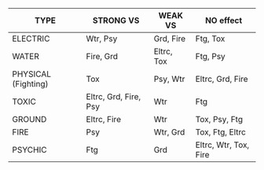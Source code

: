 |   TYPE    |  STRONG VS      |  WEAK VS        |  NO effect |
|-----------|-----------------|-----------------|------------|
| ELECTRIC  | Wtr, Psy  | Grd, Fire    | Ftg, Tox |
| WATER     | Fire, Grd    | Eltrc, Tox | Ftg, Psy |
| PHYSICAL (Fighting)  | Tox           | Psy, Wtr  | Eltrc, Grd, Fire |
| TOXIC     | Eltrc, Grd, Fire, Psy | Wtr           | Ftg |
| GROUND    | Eltrc, Fire  | Wtr           | Tox, Psy, Ftg |
| FIRE      | Psy         | Wtr, Grd   | Tox, Ftg, Eltrc |
| PSYCHIC   | Ftg        | Grd          | Eltrc, Wtr, Tox, Fire |

